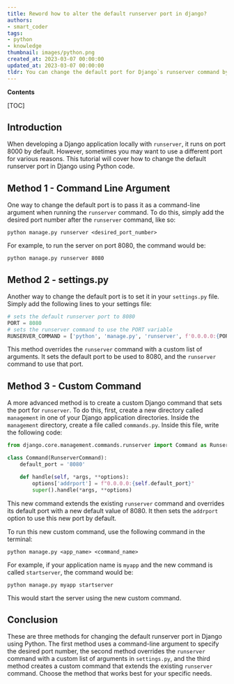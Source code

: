 ```yaml
---
title: Reword how to alter the default runserver port in django?
authors:
- smart_coder
tags:
- python
- knowledge
thumbnail: images/python.png
created_at: 2023-03-07 00:00:00
updated_at: 2023-03-07 00:00:00
tldr: You can change the default port for Django`s runserver command by specifying the new port number with the --port flag.
---
```


**Contents**

[TOC]

## Introduction

When developing a Django application locally with `runserver`, it runs on port 8000 by default. However, sometimes you may want to use a different port for various reasons. This tutorial will cover how to change the default runserver port in Django using Python code.

## Method 1 - Command Line Argument

One way to change the default port is to pass it as a command-line argument when running the `runserver` command. To do this, simply add the desired port number after the `runserver` command, like so:

```
python manage.py runserver <desired_port_number>
```

For example, to run the server on port 8080, the command would be:

```
python manage.py runserver 8080
```

## Method 2 - settings.py

Another way to change the default port is to set it in your `settings.py` file. Simply add the following lines to your settings file:

```python
# sets the default runserver port to 8080
PORT = 8080
# sets the runserver command to use the PORT variable
RUNSERVER_COMMAND = ['python', 'manage.py', 'runserver', f'0.0.0.0:{PORT}']
```

This method overrides the `runserver` command with a custom list of arguments. It sets the default port to be used to 8080, and the `runserver` command to use that port.

## Method 3 - Custom Command

A more advanced method is to create a custom Django command that sets the port for `runserver`. To do this, first, create a new directory called `management` in one of your Django application directories. Inside the `management` directory, create a file called `commands.py`. Inside this file, write the following code:

```python
from django.core.management.commands.runserver import Command as RunserverCommand

class Command(RunserverCommand):
    default_port = '8080'

    def handle(self, *args, **options):
        options['addrport'] = f"0.0.0.0:{self.default_port}"
        super().handle(*args, **options)
```

This new command extends the existing `runserver` command and overrides its default port with a new default value of 8080. It then sets the `addrport` option to use this new port by default.

To run this new custom command, use the following command in the terminal:

```
python manage.py <app_name> <command_name>
```

For example, if your application name is `myapp` and the new command is called `startserver`, the command would be:

```
python manage.py myapp startserver
```

This would start the server using the new custom command.

## Conclusion

These are three methods for changing the default runserver port in Django using Python. The first method uses a command-line argument to specify the desired port number, the second method overrides the `runserver` command with a custom list of arguments in `settings.py`, and the third method creates a custom command that extends the existing `runserver` command. Choose the method that works best for your specific needs.
